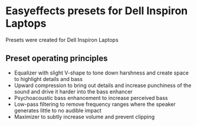 # Easyeffects presets for Dell Inspiron Laptops
Presets were created for Dell Inspiron Laptops

## Preset operating principles
* Equalizer with slight V-shape to tone down harshness and create space to highlight details and bass
* Upward compression to bring out details and increase punchiness of the sound and drive it harder into the bass enhancer
* Psychoacoustic bass enhancement to increase perceived bass
* Low-pass filtering to remove frequency ranges where the speaker generates little to no audible impact
* Maximizer to subtly increase volume and prevent clipping
